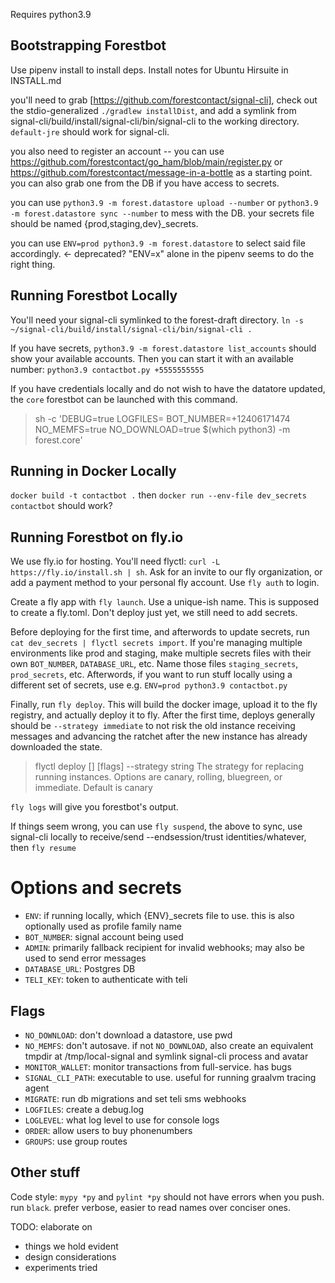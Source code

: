 Requires python3.9

## Bootstrapping Forestbot

Use pipenv install to install deps. Install notes for Ubuntu Hirsuite in INSTALL.md

you'll need to grab [https://github.com/forestcontact/signal-cli], check out the stdio-generalized `./gradlew installDist`, and add a symlink from signal-cli/build/install/signal-cli/bin/signal-cli to the working directory. `default-jre` should work for signal-cli.

you also need to register an account -- you can use https://github.com/forestcontact/go_ham/blob/main/register.py or https://github.com/forestcontact/message-in-a-bottle as a starting point. you can also grab one from the DB if you have access to secrets.

you can use `python3.9 -m forest.datastore upload --number` or `python3.9 -m forest.datastore sync --number` to mess with the DB. your secrets file should be named {prod,staging,dev}_secrets.

you can use `ENV=prod python3.9 -m forest.datastore` to select said file accordingly. <- deprecated? "ENV=x" alone in the pipenv seems to do the right thing.

## Running Forestbot Locally

You'll need your signal-cli symlinked to the forest-draft directory. `ln -s ~/signal-cli/build/install/signal-cli/bin/signal-cli .`

If you have secrets, `python3.9 -m forest.datastore list_accounts` should show your available accounts. Then you can start it with an available number: `python3.9 contactbot.py +5555555555`

If you have credentials locally and do not wish to have the datatore updated, the `core` forestbot can be launched with this command.

> sh -c 'DEBUG=true LOGFILES= BOT_NUMBER=+12406171474 NO_MEMFS=true NO_DOWNLOAD=true $(which python3) -m forest.core'



## Running in Docker Locally

`docker build -t contactbot .` then `docker run --env-file dev_secrets contactbot` should work?

## Running Forestbot on fly.io

We use fly.io for hosting. You'll need flyctl: `curl -L https://fly.io/install.sh | sh`. Ask for an invite to our fly organization, or add a payment method to your personal fly account. Use `fly auth` to login.

Create a fly app with `fly launch`. Use a unique-ish name. This is supposed to create a fly.toml. Don't deploy just yet, we still need to add secrets.

Before deploying for the first time, and afterwords to update secrets, run `cat dev_secrets | flyctl secrets import`. If you're managing multiple environments like prod and staging, make multiple secrets files with their own `BOT_NUMBER`, `DATABASE_URL`, etc. Name those files `staging_secrets`, `prod_secrets`, etc. Afterwords, if you want to run stuff locally using a different set of secrets, use e.g. `ENV=prod python3.9 contactbot.py`

Finally, run `fly deploy`. This will build the docker image, upload it to the fly registry, and actually deploy it to fly. After the first time, deploys generally should be `--strategy immediate` to not risk the old instance receiving messages and advancing the ratchet after the new instance has already downloaded the state.

> flyctl deploy [<workingdirectory>] [flags]
>  --strategy string      The strategy for replacing running instances. Options are canary, rolling, bluegreen, or immediate. Default is canary

`fly logs` will give you forestbot's output.

If things seem wrong, you can use `fly suspend`, the above to sync, use signal-cli locally to receive/send --endsession/trust identities/whatever, then `fly resume`


# Options and secrets

- `ENV`: if running locally, which {ENV}_secrets file to use. this is also optionally used as profile family name
- `BOT_NUMBER`: signal account being used
- `ADMIN`: primarily fallback recipient for invalid webhooks; may also be used to send error messages
- `DATABASE_URL`: Postgres DB
- `TELI_KEY`: token to authenticate with teli

## Flags
- `NO_DOWNLOAD`: don't download a datastore, use pwd
- `NO_MEMFS`: don't autosave. if not `NO_DOWNLOAD`, also create an equivalent tmpdir at /tmp/local-signal and symlink signal-cli process and avatar
- `MONITOR_WALLET`: monitor transactions from full-service. has bugs
- `SIGNAL_CLI_PATH`: executable to use. useful for running graalvm tracing agent
- `MIGRATE`: run db migrations and set teli sms webhooks
- `LOGFILES`: create a debug.log
- `LOGLEVEL`: what log level to use for console logs
- `ORDER`: allow users to buy phonenumbers
- `GROUPS`: use group routes

## Other stuff

Code style: `mypy *py` and `pylint *py` should not have errors when you push. run `black`. prefer verbose, easier to read names over conciser ones.

TODO: elaborate on

- things we hold evident
- design considerations
- experiments tried

